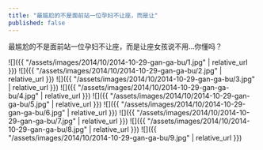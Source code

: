 ```yaml
---
title: "最尴尬的不是面前站一位孕妇不让座，而是让"
published: false
---
```

最尴尬的不是面前站一位孕妇不让座，而是让座女孩说不用…你懂吗？



![]({{ "/assets/images/2014/10/2014-10-29-gan-ga-bu/1.jpg" | relative_url }})
![]({{ "/assets/images/2014/10/2014-10-29-gan-ga-bu/2.jpg" | relative_url }})
![]({{ "/assets/images/2014/10/2014-10-29-gan-ga-bu/3.jpg" | relative_url }})
![]({{ "/assets/images/2014/10/2014-10-29-gan-ga-bu/4.jpg" | relative_url }})
![]({{ "/assets/images/2014/10/2014-10-29-gan-ga-bu/5.jpg" | relative_url }})
![]({{ "/assets/images/2014/10/2014-10-29-gan-ga-bu/6.jpg" | relative_url }})
![]({{ "/assets/images/2014/10/2014-10-29-gan-ga-bu/7.jpg" | relative_url }})
![]({{ "/assets/images/2014/10/2014-10-29-gan-ga-bu/8.jpg" | relative_url }})
![]({{ "/assets/images/2014/10/2014-10-29-gan-ga-bu/9.jpg" | relative_url }})
